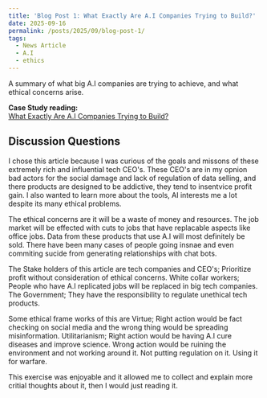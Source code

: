 ```yaml
---
title: 'Blog Post 1: What Exactly Are A.I Companies Trying to Build?'
date: 2025-09-16
permalink: /posts/2025/09/blog-post-1/
tags:
  - News Article
  - A.I
  - ethics
---
```


A summary of what big A.I companies are trying to achieve, and what ethical concerns arise.

**Case Study reading:**  
[What Exactly Are A.I Companies Trying to Build?](https://www.nytimes.com/2025/09/16/technology/what-exactly-are-ai-companies-trying-to-build-heres-a-guide.html)

Discussion Questions
---
I chose this article because I was curious of the goals and missons of these extremely rich and influential tech CEO's. These CEO's are in my opnion bad actors for the social damage and lack of regulation of data selling, and there products are designed to be addictive, they tend to insentvice profit gain. I also wanted to learn more about the tools, AI interests me a lot despite its many ethical problems.

The ethical concerns are it will be a waste of money and resources. The job market will be effected with cuts to jobs that have replacable aspects like office jobs. Data from these products that use A.I will most definitely be sold. There have been many cases of people going insnae and even commiting sucide from generating relationships with chat bots.

The Stake holders of this article are tech companies and CEO's; Prioritize profit without consideration of ethical concerns. White collar workers; People who have A.I replicated jobs will be replaced in big tech companies. The Government; They have the responsibility to regulate unethical tech products.

Some ethical frame works of this are Virtue; Right action would be fact checking on social media and the wrong thing would be spreading misinformation. Utilitarianism; Right action would be having A.I cure diseases and improve science. Wrong action would be ruining the environment and not working around it. Not putting regulation on it. Using it for warfare.

This exercise was enjoyable and it allowed me to collect and explain more critial thoughts about it, then I would just reading it.